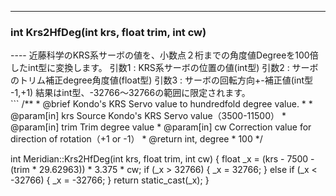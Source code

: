 ----  
<h3>int Krs2HfDeg(int krs, float trim, int cw)</h3>
----  
近藤科学のKRS系サーボの値を、小数点２桁までの角度値Degreeを100倍したint型に変換します。  
引数1 : KRS系サーボの位置の値(int型)  
引数2 : サーボのトリム補正degree角度値(float型)  
引数3 : サーボの回転方向+-補正値(int型 -1,+1)   
結果はint型、-32766〜32766の範囲に限定されます。  
  
<br>  
```  
/**
 * @brief Kondo's KRS Servo value to hundredfold degree value.
 *
 * @param[in] krs Source Kondo's KRS Servo value（3500-11500）
 * @param[in] trim Trim degree value
 * @param[in] cw Correction value for direction of rotation（+1 or -1）
 * @return int, degree * 100
 */
  
int Meridian::Krs2HfDeg(int krs, float trim, int cw)
{
    float _x = (krs - 7500 - (trim * 29.62963)) * 3.375 * cw;
    if (_x > 32766)
    {
        _x = 32766;
    }
    else if (_x < -32766)
    {
        _x = -32766;
    }
    return static_cast<int>(_x);
}
```